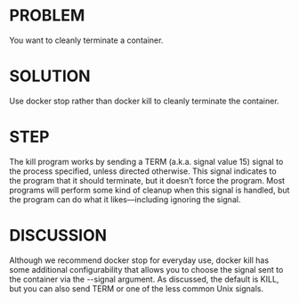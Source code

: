 # PROBLEM
You want to cleanly terminate a container.

# SOLUTION
Use docker stop rather than docker kill to cleanly terminate the container.

# STEP
The kill program works by sending a TERM (a.k.a. signal value 15) signal to the
process specified, unless directed otherwise. This signal indicates to the program that
it should terminate, but it doesn’t force the program. Most programs will perform
some kind of cleanup when this signal is handled, but the program can do what it
likes—including ignoring the signal.

# DISCUSSION
Although we recommend docker stop for everyday use, docker kill has some additional configurability that allows you to choose the signal sent to the container via the
--signal argument. As discussed, the default is KILL, but you can also send TERM or
one of the less common Unix signals.